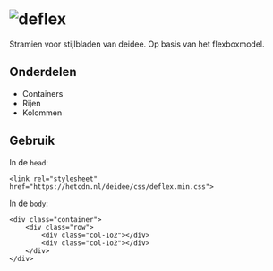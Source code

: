 # ![deflex](https://deidee.com/logo.png?str=deflex)

Stramien voor stijlbladen van deidee. Op basis van het flexboxmodel.

## Onderdelen

* Containers
* Rijen
* Kolommen

## Gebruik

In de ``head``:

    <link rel="stylesheet" href="https://hetcdn.nl/deidee/css/deflex.min.css">

In de ``body``:

    <div class="container">
        <div class="row">
            <div class="col-1o2"></div>
            <div class="col-1o2"></div>
        </div>
    </div>
  